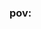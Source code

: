 ### pov:

<!--
**ihaxgameszs/ihaxgameszs** is a ✨ _special_ ✨ repository because its `README.md` (this file) appears on your GitHub profile.

Here are some ideas to get you started:

- 🔭 I’m currently working on ProJect Aurora ...
- 🌱 I’m currently learning python...
- 🤔 I’m looking for help with ...
- 💬 Ask me about nothing ...
- 📫 How to reach me:ihaxgameszs#8175 ...

![GitHub Stats](https://github-readme-stats.vercel.app/api?username &theme=radical)
